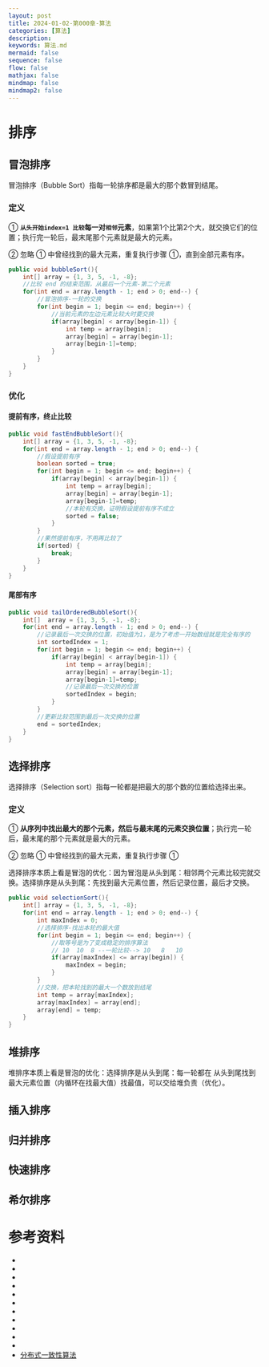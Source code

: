 ```yaml
---
layout: post
title: 2024-01-02-第000章-算法
categories: [算法]
description: 
keywords: 算法.md
mermaid: false
sequence: false
flow: false
mathjax: false
mindmap: false
mindmap2: false
---
```

# 排序

## 冒泡排序

冒泡排序（Bubble Sort）指每一轮排序都是最大的那个数冒到结尾。



### 定义

① **`从头开始index=1 比较`**每一对**`相邻`元素**，如果第1个比第2个大，就交换它们的位置；执行完一轮后，最末尾那个元素就是最大的元素。

② 忽略 ① 中曾经找到的最大元素，重复执行步骤 ①，直到全部元素有序。



```java
public void bubbleSort(){
    int[] array = {1, 3, 5, -1, -8};
    //比较 end 的结束范围，从最后一个元素-第二个元素
    for(int end = array.length - 1; end > 0; end--) {
        //冒泡排序-一轮的交换
        for(int begin = 1; begin <= end; begin++) {
            //当前元素的左边元素比较大时要交换
            if(array[begin] < array[begin-1]) {
                int temp = array[begin];
                array[begin] = array[begin-1];
                array[begin-1]=temp;
            }
        }
    }
}
```



### 优化

#### 提前有序，终止比较

```java
public void fastEndBubbleSort(){
    int[] array = {1, 3, 5, -1, -8};
    for(int end = array.length - 1; end > 0; end--) {
        //假设提前有序
        boolean sorted = true;
        for(int begin = 1; begin <= end; begin++) {
            if(array[begin] < array[begin-1]) {
                int temp = array[begin];
                array[begin] = array[begin-1];
                array[begin-1]=temp;
                //本轮有交换，证明假设提前有序不成立
                sorted = false;
            }
        }
        //果然提前有序，不用再比较了
        if(sorted) {
            break;
        }
    }
}
```



#### 尾部有序

```java
public void tailOrderedBubbleSort(){
    int[]  array = {1, 3, 5, -1, -8};
    for(int end = array.length - 1; end > 0; end--) {
        //记录最后一次交换的位置，初始值为1，是为了考虑一开始数组就是完全有序的
        int sortedIndex = 1;
        for(int begin = 1; begin <= end; begin++) {
            if(array[begin] < array[begin-1]) {
                int temp = array[begin];
                array[begin] = array[begin-1];
                array[begin-1]=temp;
                //记录最后一次交换的位置
                sortedIndex = begin;
            }
        }
        //更新比较范围到最后一次交换的位置
        end = sortedIndex;
    }
}
```



## 选择排序

选择排序（Selection sort）指每一轮都是把最大的那个数的位置给选择出来。



### 定义

① **从序列中找出最大的那个元素，然后与最末尾的元素交换位置**；执行完一轮后，最末尾的那个元素就是最大的元素。

② 忽略 ① 中曾经找到的最大元素，重复执行步骤 ①



选择排序本质上看是冒泡的优化：因为冒泡是从头到尾：相邻两个元素比较完就交换。选择排序是从头到尾：先找到最大元素位置，然后记录位置，最后才交换。



```java
public void selectionSort(){
    int[] array = {1, 3, 5, -1, -8};
    for(int end = array.length - 1; end > 0; end--) {
        int maxIndex = 0;
        //选择排序-找出本轮的最大值
        for(int begin = 1; begin <= end; begin++) {
            //取等号是为了变成稳定的排序算法
            // 10  10  8 --一轮比较--> 10   8   10
            if(array[maxIndex] <= array[begin]) {
                maxIndex = begin;
            }
        }
        //交换，把本轮找到的最大一个数放到结尾
        int temp = array[maxIndex];
        array[maxIndex] = array[end];
        array[end] = temp;
    }
}
```



## 堆排序

堆排序本质上看是冒泡的优化：选择排序是从头到尾：每一轮都在 从头到尾找到最大元素位置（内循环在找最大值）找最值，可以交给堆负责（优化）。



## 插入排序

## 归并排序

## 快速排序

## 希尔排序

# 参考资料

- []()
- []()
- []()
- []()
- []()
- []()
- []()
- []()
- []()
- []()
- []()
- [分布式一致性算法](https://www.cnblogs.com/aspirant/archive/2020/07.html)